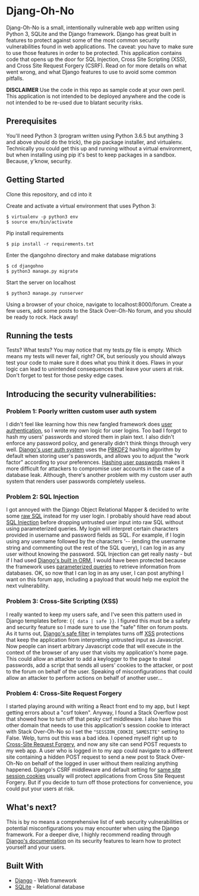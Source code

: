 # Djang-Oh-No

Djang-Oh-No is a small, intentionally vulnerable web app written using Python 3, SQLite and the Django framework.  Django has great built in features to protect against some of the most common security vulnerabilities found in web applications.  The caveat: you have to make sure to use those features in order to be protected.  This application contains code that opens up the door for SQL Injection, Cross Site Scripting (XSS), and Cross Site Request Forgery (CSRF).  Read on for more details on what went wrong, and what Django features to use to avoid some common pitfalls.

**DISCLAIMER** Use the code in this repo as sample code at your own peril.  This application is not intended to be deployed anywhere and the code is not intended to be re-used due to blatant security risks.

## Prerequisites

You'll need Python 3 (program written using Python 3.6.5 but anything 3 and above should do the trick), the pip package installer, and virtualenv.  Technically you could get this up and running without a virtual environment, but when installing using pip it's best to keep packages in a sandbox.  Because, y'know, security.

## Getting Started

Clone this repository, and cd into it

Create and activate a virtual environment that uses Python 3:
```
$ virtualenv -p python3 env
$ source env/bin/activate
```

Pip install requirements
```
$ pip install -r requirements.txt
```

Enter the djangohno directory and make database migrations
```
$ cd djangohno
$ python3 manage.py migrate
```

Start the server on localhost
```
$ python3 manage.py runserver
```

Using a browser of your choice, navigate to localhost:8000/forum.  Create a few users, add some posts to the Stack Over-Oh-No forum, and you should be ready to rock.  Hack away!

## Running the tests

Tests?  What tests?  You may notice that my tests.py file is empty.  Which means my tests will never fail, right?  OK, but seriously you should always test your code to make sure it does what you think it does.  Flaws in your logic can lead to unintended consequences that leave your users at risk.  Don't forget to test for those pesky edge cases.

## Introducing the security vulnerabilities:

### Problem 1: Poorly written custom user auth system

I didn't feel like learning how this new fangled framework does [user authentication](https://docs.djangoproject.com/en/2.1/topics/auth/), so I wrote my own logic for user logins.  Too bad I forgot to hash my users' passwords and stored them in plain text.  I also didn't enforce any password policy, and generally didn't think things through very well.  [Django's user auth system](https://docs.djangoproject.com/en/2.1/topics/auth/passwords/) uses the [PBKDF2](https://en.wikipedia.org/wiki/PBKDF2) hashing algorithm by default when storing user's passwords, and allows you to adjust the "work factor" according to your preferences.  [Hashing user passwords](https://en.wikipedia.org/wiki/Cryptographic_hash_function) makes it more difficult for attackers to compromise user accounts in the case of a database leak.  Although, there's another problem with my custom user auth system that renders user passwords completely useless.

### Problem 2: SQL Injection

I got annoyed with the Django Object Relational Mapper & decided to write some [raw SQL](https://docs.djangoproject.com/en/2.1/topics/db/sql/) instead for my user login.  I probably should have read about [SQL Injection](https://www.owasp.org/index.php/SQL_Injection) before dropping untrusted user input into raw SQL without using parameterized queries.  My login will interpret certain characters provided in username and password fields as SQL.  For example, if I login using any username followed by the characters '-- (ending the username string and commenting out the rest of the SQL query), I can log in as any user without knowing the password.  SQL Injection can get really nasty - but if I had used [Django's built in ORM](https://docs.djangoproject.com/en/2.1/topics/db/models/), I would have been protected because the framework uses [parameterized queries](https://github.com/OWASP/CheatSheetSeries/blob/master/cheatsheets/Query_Parameterization_Cheat_Sheet.md) to retrieve information from databases.  OK, so now that I can log in as any user, I can post anything I want on this forum app, including a payload that would help me exploit the next vulnerability.

### Problem 3: Cross-Site Scripting (XSS)

I really wanted to keep my users safe, and I've seen this pattern used in Django templates before: ```{{ data | safe }}```.  I figured this must be a safety and security feature so I made sure to use the "safe" filter on forum posts.  As it turns out, [Django's safe filter](https://docs.djangoproject.com/en/2.1/ref/templates/builtins/#safe) in templates turns off [XSS](https://www.owasp.org/index.php/Cross-site_Scripting_%28XSS%29) protections that keep the application from interpreting untrusted input as Javascript.  Now people can insert arbitrary Javascript code that will execute in the context of the browser of any user that visits my application's home page.  This could allow an attacker to add a keylogger to the page to steal passwords, add a script that sends all users' cookies to the attacker, or post to the forum on behalf of the user.  Speaking of misconfigurations that could allow an attacker to perform actions on behalf of another user...

### Problem 4: Cross-Site Request Forgery

I started playing around with writing a React front end to my app, but I kept getting errors about a "csrf token".  Anyway, I found a Stack Overflow post that showed how to turn off that pesky csrf middleware.  I also have this other domain that needs to use this application's session cookie to interact with Stack Over-Oh-No so I set the ```"SESSION_COOKIE_SAMESITE"``` setting to False.  Welp, turns out this was a bad idea.  I opened myself right up to [Cross-Site Request Forgery](https://www.owasp.org/index.php/Cross-Site_Request_Forgery_%28CSRF%29), and now any site can send POST requests to my web app.  A user who is logged in to my app could navigate to a different site containing a hidden POST request to send a new post to Stack Over-Oh-No on behalf of the logged in user without them realizing anything happened.  Django's CSRF middleware and default setting for [same site session cookies](https://docs.djangoproject.com/en/2.1/ref/settings/#std:setting-SESSION_COOKIE_SAMESITE) usually will protect applications from Cross Site Request Forgery.  But if you decide to turn off those protections for convenience, you could put your users at risk.

## What's next?

This is by no means a comprehensive list of web security vulnerabilities or potential misconfigurations you may encounter when using the Django framework.  For a deeper dive, I highly recommend reading through [Django's documentation](https://docs.djangoproject.com/en/2.1/topics/security/) on its security features to learn how to protect yourself and your users. 

## Built With

* [Django](https://www.djangoproject.com/) -  Web framework
* [SQLite](https://www.sqlite.org/index.html) - Relational database
